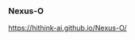 ### Nexus-O
<a href="https://hithink-ai.github.io/Nexus-O/">https://hithink-ai.github.io/Nexus-O/</a>
